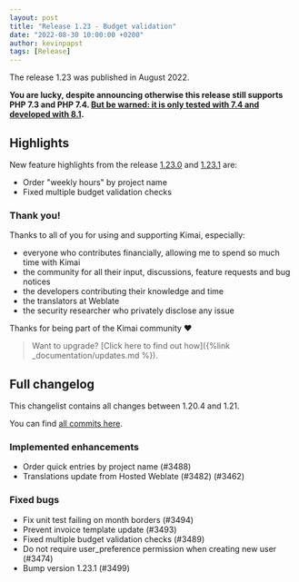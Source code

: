 ```yaml
---
layout: post
title: "Release 1.23 - Budget validation"
date: "2022-08-30 10:00:00 +0200"
author: kevinpapst
tags: [Release]
---
```


The release 1.23 was published in August 2022.

**You are lucky, despite announcing otherwise this release still supports PHP 7.3 and PHP 7.4. [But be warned: it is only tested with 7.4 and developed with 8.1](https://www.kimai.org/blog/2021/sunsetting-php-7/).**

## Highlights

New feature highlights from the release [1.23.0](https://github.com/kevinpapst/kimai2/releases/tag/1.23.0) and [1.23.1](https://github.com/kevinpapst/kimai2/releases/tag/1.23.1) are:

- Order "weekly hours" by project name
- Fixed multiple budget validation checks

### Thank you!

Thanks to all of you for using and supporting Kimai, especially:
- everyone who contributes financially, allowing me to spend so much time with Kimai
- the community for all their input, discussions, feature requests and bug notices
- the developers contributing their knowledge and time
- the translators at Weblate
- the security researcher who privately disclose any issue   

Thanks for being part of the Kimai community ❤️

> Want to upgrade? [Click here to find out how]({%link _documentation/updates.md %}).

## Full changelog

This changelist contains all changes between 1.20.4 and 1.21.

You can find [all commits here](https://github.com/kevinpapst/kimai2/compare/1.20.4...1.21).

### Implemented enhancements

- Order quick entries by project name (#3488)
- Translations update from Hosted Weblate (#3482) (#3462)

### Fixed bugs

- Fix unit test failing on month borders (#3494)
- Prevent invoice template update (#3493)
- Fixed multiple budget validation checks (#3489)
- Do not require user_preference permission when creating new user (#3474)
- Bump version 1.23.1 (#3499)
